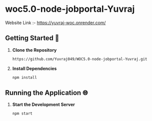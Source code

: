 # woc5.0-node-jobportal-Yuvraj
Website Link :- https://yuvraj-woc.onrender.com/

## Getting Started 🚀


1. **Clone the Repository**
   ```bash
   https://github.com/Yuvraj049/WOC5.0-node-jobportal-Yuvraj.git
   ```


3. **Install Dependencies**
   ```bash
   npm install
   ```

## Running the Application 🌐

1. **Start the Development Server**
   ```bash
   npm start
   ```